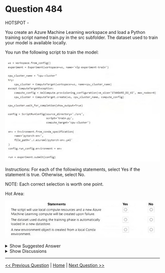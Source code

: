 # Question 484

HOTSPOT -

You create an Azure Machine Learning workspace and load a Python training script named train.py in the src subfolder. The dataset used to train your model is available locally.

You run the following script to train the model:

![Question Image](../images/q484_q_0045500001.jpg)

Instructions: For each of the following statements, select Yes if the statement is true. Otherwise, select No.

NOTE: Each correct selection is worth one point.

Hot Area:

![Question Image](../images/q484_q_0045600001.jpg)

<details>
  <summary>Show Suggested Answer</summary>

<img src="../images/q484_ans_0_0045600002.jpg" alt="Answer Image"><br>

</details>

<details>
  <summary>Show Discussions</summary>

<blockquote><p><strong>JTWang</strong> <code>(Thu 25 Apr 2024 07:28)</code> - <em>Upvotes: 7</em></p><p>My answer:  
1.N 
2.N 
3.N  (use build_local function to create local env)

https://learn.microsoft.com/en-us/python/api/azureml-core/azureml.core.environment(class)?view=azure-ml-p</p></blockquote>

<blockquote><p><strong>BTAB</strong> <code>(Sun 14 Jul 2024 11:48)</code> - <em>Upvotes: 1</em></p><p>Yes, that&#x27;s correct.</p></blockquote>
<blockquote><p><strong>AzureJobsTillRetire</strong> <code>(Sat 10 Aug 2024 18:56)</code> - <em>Upvotes: 2</em></p><p>The first box is No because when you use your local computer for training, there is no need to create a compute target.

https://learn.microsoft.com/en-us/azure/machine-learning/v1/how-to-attach-compute-targets#local-computer</p></blockquote>

<blockquote><p><strong>Tommo565</strong> <code>(Sat 28 Sep 2024 11:49)</code> - <em>Upvotes: 1</em></p><p>N, N, N is correct</p></blockquote>
<blockquote><p><strong>claps92</strong> <code>(Sun 10 Mar 2024 14:10)</code> - <em>Upvotes: 3</em></p><p>isn&#x27;t 1)N 2)N 3)Y?</p></blockquote>

</details>

---

[<< Previous Question](question_483.md) | [Home](../index.md) | [Next Question >>](question_485.md)
